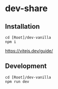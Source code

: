 # dev-share


## Installation 

```
cd [Root]/dev-vanilla
npm i
```

https://vitejs.dev/guide/


## Development

```
cd [Root]/dev-vanilla
npm run dev
```